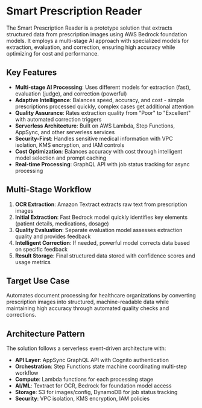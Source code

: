 # Smart Prescription Reader

The Smart Prescription Reader is a prototype solution that extracts structured data from prescription images using AWS Bedrock foundation models. It employs a multi-stage AI approach with specialized models for extraction, evaluation, and correction, ensuring high accuracy while optimizing for cost and performance.

## Key Features

- **Multi-stage AI Processing**: Uses different models for extraction (fast), evaluation (judge), and correction (powerful)
- **Adaptive Intelligence**: Balances speed, accuracy, and cost - simple prescriptions processed quickly, complex cases get additional attention
- **Quality Assurance**: Rates extraction quality from "Poor" to "Excellent" with automated correction triggers
- **Serverless Architecture**: Built on AWS Lambda, Step Functions, AppSync, and other serverless services
- **Security-First**: Handles sensitive medical information with VPC isolation, KMS encryption, and IAM controls
- **Cost Optimization**: Balances accuracy with cost through intelligent model selection and prompt caching
- **Real-time Processing**: GraphQL API with job status tracking for async processing

## Multi-Stage Workflow

1. **OCR Extraction**: Amazon Textract extracts raw text from prescription images
2. **Initial Extraction**: Fast Bedrock model quickly identifies key elements (patient details, medications, dosage)
3. **Quality Evaluation**: Separate evaluation model assesses extraction quality and provides feedback
4. **Intelligent Correction**: If needed, powerful model corrects data based on specific feedback
5. **Result Storage**: Final structured data stored with confidence scores and usage metrics

## Target Use Case

Automates document processing for healthcare organizations by converting prescription images into structured, machine-readable data while maintaining high accuracy through automated quality checks and corrections.

## Architecture Pattern

The solution follows a serverless event-driven architecture with:
- **API Layer**: AppSync GraphQL API with Cognito authentication
- **Orchestration**: Step Functions state machine coordinating multi-step workflow
- **Compute**: Lambda functions for each processing stage
- **AI/ML**: Textract for OCR, Bedrock for foundation model access
- **Storage**: S3 for images/config, DynamoDB for job status tracking
- **Security**: VPC isolation, KMS encryption, IAM policies